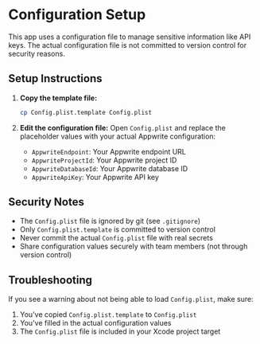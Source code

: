# Configuration Setup

This app uses a configuration file to manage sensitive information like API keys. The actual configuration file is not committed to version control for security reasons.

## Setup Instructions

1. **Copy the template file:**
   ```bash
   cp Config.plist.template Config.plist
   ```

2. **Edit the configuration file:**
   Open `Config.plist` and replace the placeholder values with your actual Appwrite configuration:
   
   - `AppwriteEndpoint`: Your Appwrite endpoint URL
   - `AppwriteProjectId`: Your Appwrite project ID
   - `AppwriteDatabaseId`: Your Appwrite database ID
   - `AppwriteApiKey`: Your Appwrite API key

## Security Notes

- The `Config.plist` file is ignored by git (see `.gitignore`)
- Only `Config.plist.template` is committed to version control
- Never commit the actual `Config.plist` file with real secrets
- Share configuration values securely with team members (not through version control)

## Troubleshooting

If you see a warning about not being able to load `Config.plist`, make sure:
1. You've copied `Config.plist.template` to `Config.plist`
2. You've filled in the actual configuration values
3. The `Config.plist` file is included in your Xcode project target 